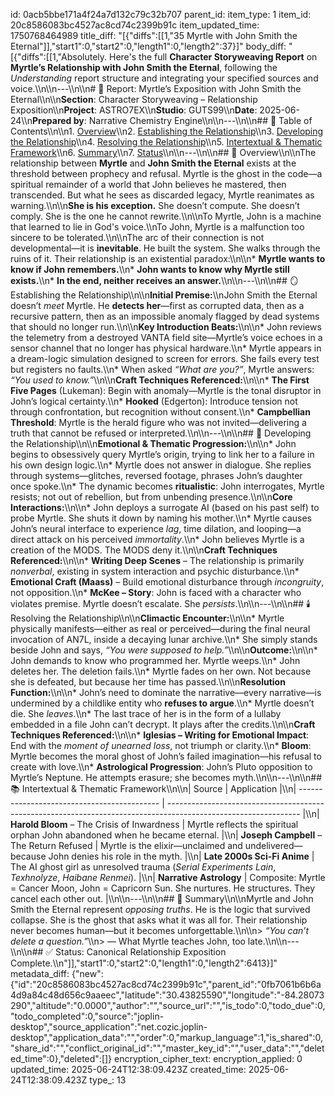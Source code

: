 id: 0acb5bbe171a4f24a7d132c79c32b707
parent_id: 
item_type: 1
item_id: 20c8586083bc4527ac8cd74c2399b91c
item_updated_time: 1750768464989
title_diff: "[{\"diffs\":[[1,\"35 Myrtle with John Smith the Eternal\"]],\"start1\":0,\"start2\":0,\"length1\":0,\"length2\":37}]"
body_diff: "[{\"diffs\":[[1,\"Absolutely. Here's the full **Character Storyweaving Report** on **Myrtle’s Relationship with John Smith the Eternal**, following the *Understanding* report structure and integrating your specified sources and voice.\\\n\\\n---\\\n\\\n# 📘 Report: Myrtle’s Exposition with John Smith the Eternal\\\n\\\n**Section**: Character Storyweaving – Relationship Exposition\\\n**Project**: ASTRO7EX\\\n**Studio**: GUTS99\\\n**Date**: 2025-06-24\\\n**Prepared by**: Narrative Chemistry Engine\\\n\\\n---\\\n\\\n## 📓 Table of Contents\\\n\\\n1. [Overview](#overview)\\\n2. [Establishing the Relationship](#establishing-the-relationship)\\\n3. [Developing the Relationship](#developing-the-relationship)\\\n4. [Resolving the Relationship](#resolving-the-relationship)\\\n5. [Intertextual & Thematic Framework](#intertextual--thematic-framework)\\\n6. [Summary](#summary)\\\n7. [Status](#status)\\\n\\\n---\\\n\\\n## 🧬 Overview\\\n\\\nThe relationship between **Myrtle** and **John Smith the Eternal** exists at the threshold between prophecy and refusal. Myrtle is the ghost in the code—a spiritual remainder of a world that John believes he mastered, then transcended. But what he sees as discarded legacy, Myrtle reanimates as warning.\\\n\\\n**She is his exception.** She doesn’t compute. She doesn’t comply. She is the one he cannot rewrite.\\\n\\\nTo Myrtle, John is a machine that learned to lie in God's voice.\\\nTo John, Myrtle is a malfunction too sincere to be tolerated.\\\n\\\nThe arc of their connection is not developmental—it is **inevitable**. He built the system. She walks through the ruins of it. Their relationship is an existential paradox:\\\n\\\n* **Myrtle wants to know if John remembers.**\\\n* **John wants to know why Myrtle still exists.**\\\n* **In the end, neither receives an answer.**\\\n\\\n---\\\n\\\n## 🪞 Establishing the Relationship\\\n\\\n**Initial Premise:**\\\nJohn Smith the Eternal doesn’t *meet* Myrtle. He **detects her**—first as corrupted data, then as a recursive pattern, then as an impossible anomaly flagged by dead systems that should no longer run.\\\n\\\n**Key Introduction Beats:**\\\n\\\n* John reviews the telemetry from a destroyed VANTA field site—Myrtle’s voice echoes in a sensor channel that no longer has physical hardware.\\\n* Myrtle appears in a dream-logic simulation designed to screen for errors. She fails every test but registers no faults.\\\n* When asked *“What are you?”*, Myrtle answers: *“You used to know.”*\\\n\\\n**Craft Techniques Referenced:**\\\n\\\n* **The First Five Pages** (Lukeman): Begin with anomaly—Myrtle is the tonal disruptor in John’s logical certainty.\\\n* **Hooked** (Edgerton): Introduce tension not through confrontation, but recognition without consent.\\\n* **Campbellian Threshold**: Myrtle is the herald figure who was not invited—delivering a truth that cannot be refused or interpreted.\\\n\\\n---\\\n\\\n## 🔧 Developing the Relationship\\\n\\\n**Emotional & Thematic Progression:**\\\n\\\n* John begins to obsessively query Myrtle’s origin, trying to link her to a failure in his own design logic.\\\n* Myrtle does not answer in dialogue. She replies through systems—glitches, reversed footage, phrases John’s daughter once spoke.\\\n* The dynamic becomes **ritualistic**: John interrogates, Myrtle resists; not out of rebellion, but from unbending presence.\\\n\\\n**Core Interactions:**\\\n\\\n* John deploys a surrogate AI (based on his past self) to probe Myrtle. She shuts it down by naming his mother.\\\n* Myrtle causes John’s neural interface to experience *lag*, time dilation, and looping—a direct attack on his perceived *immortality*.\\\n* John believes Myrtle is a creation of the MODS. The MODS deny it.\\\n\\\n**Craft Techniques Referenced:**\\\n\\\n* **Writing Deep Scenes** – The relationship is primarily *nonverbal*, existing in system interaction and psychic disturbance.\\\n* **Emotional Craft (Maass)** – Build emotional disturbance through *incongruity*, not opposition.\\\n* **McKee – Story**: John is faced with a character who violates premise. Myrtle doesn’t escalate. She *persists*.\\\n\\\n---\\\n\\\n## 🕯️ Resolving the Relationship\\\n\\\n**Climactic Encounter:**\\\n\\\n* Myrtle physically manifests—either as real or perceived—during the final neural invocation of AN7L, inside a decaying lunar archive.\\\n* She simply stands beside John and says, *“You were supposed to help.”*\\\n\\\n**Outcome:**\\\n\\\n* John demands to know who programmed her. Myrtle weeps.\\\n* John deletes her. The deletion fails.\\\n* Myrtle fades on her own. Not because she is defeated, but because her time has passed.\\\n\\\n**Resolution Function:**\\\n\\\n* John’s need to dominate the narrative—every narrative—is undermined by a childlike entity who **refuses to argue**.\\\n* Myrtle doesn’t die. She *leaves*.\\\n* The last trace of her is in the form of a lullaby embedded in a file John can’t decrypt. It plays after the credits.\\\n\\\n**Craft Techniques Referenced:**\\\n\\\n* **Iglesias – Writing for Emotional Impact**: End with the *moment of unearned loss*, not triumph or clarity.\\\n* **Bloom**: Myrtle becomes the moral ghost of John’s failed imagination—his refusal to create with love.\\\n* **Astrological Progression**: John’s Pluto opposition to Myrtle’s Neptune. He attempts erasure; she becomes myth.\\\n\\\n---\\\n\\\n## 📚 Intertextual & Thematic Framework\\\n\\\n| Source                                      | Application                                                                                                     |\\\n| ------------------------------------------- | --------------------------------------------------------------------------------------------------------------- |\\\n| **Harold Bloom** – The Crisis of Inwardness | Myrtle reflects the spiritual orphan John abandoned when he became eternal.                                     |\\\n| **Joseph Campbell** – The Return Refused    | Myrtle is the elixir—unclaimed and undelivered—because John denies his role in the myth.                        |\\\n| **Late 2000s Sci-Fi Anime**                 | The AI ghost girl as unresolved trauma (*Serial Experiments Lain*, *Texhnolyze*, *Haibane Renmei*).             |\\\n| **Narrative Astrology**                     | Composite: Myrtle = Cancer Moon, John = Capricorn Sun. She nurtures. He structures. They cancel each other out. |\\\n\\\n---\\\n\\\n## 🎯 Summary\\\n\\\nMyrtle and John Smith the Eternal represent *opposing truths*. He is the logic that survived collapse. She is the ghost that asks what it was all for. Their relationship never becomes human—but it becomes unforgettable.\\\n\\\n> *“You can’t delete a question.”*\\\n> — What Myrtle teaches John, too late.\\\n\\\n---\\\n\\\n## ✅ Status: Canonical Relationship Exposition Complete.\\\n\"]],\"start1\":0,\"start2\":0,\"length1\":0,\"length2\":6413}]"
metadata_diff: {"new":{"id":"20c8586083bc4527ac8cd74c2399b91c","parent_id":"0fb7061b6b6a4d9a84c48d656c9aaeec","latitude":"30.43825590","longitude":"-84.28073290","altitude":"0.0000","author":"","source_url":"","is_todo":0,"todo_due":0,"todo_completed":0,"source":"joplin-desktop","source_application":"net.cozic.joplin-desktop","application_data":"","order":0,"markup_language":1,"is_shared":0,"share_id":"","conflict_original_id":"","master_key_id":"","user_data":"","deleted_time":0},"deleted":[]}
encryption_cipher_text: 
encryption_applied: 0
updated_time: 2025-06-24T12:38:09.423Z
created_time: 2025-06-24T12:38:09.423Z
type_: 13